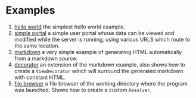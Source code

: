 Examples
===

1. [hello world](hello_world.rs) the simplest hello world example.
2. [simple portal](simple_portal.rs) a simple user portal whose data can be
   viewed and modified while the server is running, using various URLS which
   route to the same location.
3. [markdown](markdown.rs) a very simple example of generating HTML 
   automatically from a markdown source.
4. [decorator](decorator.rs) an extension of the markdown example, also shows
   how to create a `ViewDecorator` which will surround the generated markdown
   with constant HTML.
5. [file browser](file_browser.rs) a file browser of the working directory
   where the program was launched. Shows how to create a custom `Resolver`.
